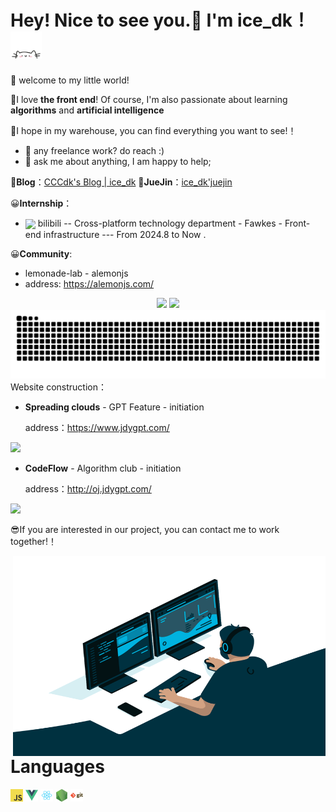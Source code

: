 # Hey! Nice to see you.👋 I'm ice_dk！<img src="./img/cat.gif" alt="Meaow" width="50" />

🎈 welcome to my little world!

🔎I love **the front end**! Of course, I'm also passionate about learning **algorithms** and **artificial intelligence**

🥳I hope in my warehouse, you can find everything you want to see!！

- 💼 any freelance work? do reach :)
- 💬 ask me about anything, I am happy to help;

💭**Blog**：[CCCdk's Blog | ice_dk](http://43.136.77.22/)
💭**JueJin**：[ice_dk'juejin]([http://43.136.77.22/](https://juejin.cn/user/2881200123551565))


😀**Internship**：
- <div align="left"><img align="center" src="https://github.com/user-attachments/assets/a8e6d954-fa4b-47b0-91bf-565f1c5e2341" height="20px"> bilibili -- Cross-platform technology department - Fawkes - Front-end infrastructure --- From 2024.8 to Now .</div> 

😀**Community**:

- lemonade-lab - alemonjs
- 
  address: https://alemonjs.com/


<div align="center">
    <img src="https://github-readme-stats-git-masterrstaa-rickstaa.vercel.app/api?username=CCCdk&theme=tokyonight&show_icons=true" height="170px">
    <img src="https://github-readme-stats-git-masterrstaa-rickstaa.vercel.app/api/top-langs/?username=CCCdk&layout=compact&theme=tokyonight" height="170px">
<div>

<picture>
  <source media="(prefers-color-scheme: dark)" srcset="https://raw.githubusercontent.com/CCCdk/CCCdk/output/github-contribution-grid-snake-dark.svg">
  <source media="(prefers-color-scheme: light)" srcset="https://raw.githubusercontent.com/CCCdk/CCCdk/output/github-contribution-grid-snake.svg">
  <img alt="github-snake" src="https://raw.githubusercontent.com/CCCdk/CCCdk/output/github-contribution-grid-snake.svg" />
</picture>

<div align="left">
Website construction：

- **Spreading clouds** - GPT Feature - initiation

  address：https://www.jdygpt.com/
<div>

<img align="mid" src="https://github.com/user-attachments/assets/6a9089dd-a7f2-48da-8d50-e7ad9e4f8ce2" />

<div align="left">

- **CodeFlow** - Algorithm club - initiation

  address：http://oj.jdygpt.com/

<div>

<img align="mid" src="https://github.com/user-attachments/assets/83c2d21d-941e-4bfb-b6a4-11583b3e6e66" />


😎If you are interested in our project, you can contact me to work together!！

<img align="right" alt="GIF" src="./img/code.gif?raw=true" width="500" height="320" />

# Languages

<code><img height="20" src="./img/javascript.png"></code>
<code><img height="20" src="./img/vue.png"></code>
<code><img height="20" src="./img/react.png"></code>
<code><img height="20" src="./img/nodejs.png"></code>
<code><img height="20" src="./img/git.png"></code>
